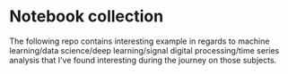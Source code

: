 # Notebook collection


The following repo contains interesting example in regards to machine learning/data science/deep learning/signal digital processing/time series analysis that I've found interesting during the journey on those subjects.
